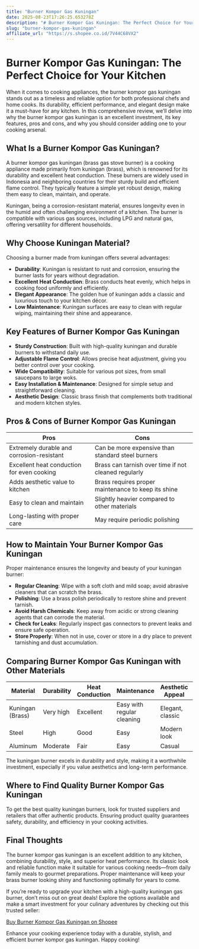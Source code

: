 ```yaml
---
title: "Burner Kompor Gas Kuningan"
date: 2025-08-23T17:26:25.653278Z
description: "# Burner Kompor Gas Kuningan: The Perfect Choice for Your Kitchen..."
slug: "burner-kompor-gas-kuningan"
affiliate_url: "https://s.shopee.co.id/7V44C68VX2"
---
```

# Burner Kompor Gas Kuningan: The Perfect Choice for Your Kitchen

When it comes to cooking appliances, the burner kompor gas kuningan stands out as a timeless and reliable option for both professional chefs and home cooks. Its durability, efficient performance, and elegant design make it a must-have for any kitchen. In this comprehensive review, we’ll delve into why the burner kompor gas kuningan is an excellent investment, its key features, pros and cons, and why you should consider adding one to your cooking arsenal.

## What Is a Burner Kompor Gas Kuningan?

A burner kompor gas kuningan (brass gas stove burner) is a cooking appliance made primarily from kuningan (brass), which is renowned for its durability and excellent heat conduction. These burners are widely used in Indonesia and neighboring countries for their sturdy build and efficient flame control. They typically feature a simple yet robust design, making them easy to clean, maintain, and operate.

Kuningan, being a corrosion-resistant material, ensures longevity even in the humid and often challenging environment of a kitchen. The burner is compatible with various gas sources, including LPG and natural gas, offering versatility for different households.

## Why Choose Kuningan Material?

Choosing a burner made from kuningan offers several advantages:

- **Durability**: Kuningan is resistant to rust and corrosion, ensuring the burner lasts for years without degradation.
- **Excellent Heat Conduction**: Brass conducts heat evenly, which helps in cooking food uniformly and efficiently.
- **Elegant Appearance**: The golden hue of kuningan adds a classic and luxurious touch to your kitchen décor.
- **Low Maintenance**: Kuningan surfaces are easy to clean with regular wiping, maintaining their shine and appearance.

## Key Features of Burner Kompor Gas Kuningan

- **Sturdy Construction**: Built with high-quality kuningan and durable burners to withstand daily use.
- **Adjustable Flame Control**: Allows precise heat adjustment, giving you better control over your cooking.
- **Wide Compatibility**: Suitable for various pot sizes, from small saucepans to large woks.
- **Easy Installation & Maintenance**: Designed for simple setup and straightforward cleaning.
- **Aesthetic Design**: Classic brass finish that complements both traditional and modern kitchen styles.

## Pros & Cons of Burner Kompor Gas Kuningan

| **Pros** | **Cons** |
|---|---|
| Extremely durable and corrosion-resistant | Can be more expensive than standard steel burners |
| Excellent heat conduction for even cooking | Brass can tarnish over time if not cleaned regularly |
| Adds aesthetic value to kitchen | Brass requires proper maintenance to keep its shine |
| Easy to clean and maintain | Slightly heavier compared to other materials |
| Long-lasting with proper care | May require periodic polishing |

## How to Maintain Your Burner Kompor Gas Kuningan

Proper maintenance ensures the longevity and beauty of your kuningan burner:

- **Regular Cleaning**: Wipe with a soft cloth and mild soap; avoid abrasive cleaners that can scratch the brass.
- **Polishing**: Use a brass polish periodically to restore shine and prevent tarnish.
- **Avoid Harsh Chemicals**: Keep away from acidic or strong cleaning agents that can corrode the material.
- **Check for Leaks**: Regularly inspect gas connectors to prevent leaks and ensure safe operation.
- **Store Properly**: When not in use, cover or store in a dry place to prevent tarnishing and dust accumulation.

## Comparing Burner Kompor Gas Kuningan with Other Materials

| Material | Durability | Heat Conduction | Maintenance | Aesthetic Appeal | Cost |
|---|---|---|---|---|---|
| Kuningan (Brass) | Very high | Excellent | Easy with regular cleaning | Elegant, classic | Moderate to high |
| Steel | High | Good | Easy | Modern look | Lower |
| Aluminum | Moderate | Fair | Easy | Casual | Affordable |

The kuningan burner excels in durability and style, making it a worthwhile investment, especially if you value aesthetics and long-term performance.

## Where to Find Quality Burner Kompor Gas Kuningan

To get the best quality kuningan burners, look for trusted suppliers and retailers that offer authentic products. Ensuring product quality guarantees safety, durability, and efficiency in your cooking activities.

## Final Thoughts

The burner kompor gas kuningan is an excellent addition to any kitchen, combining durability, style, and superior heat performance. Its classic look and reliable function make it suitable for various cooking needs—from daily family meals to gourmet preparations. Proper maintenance will keep your brass burner looking shiny and functioning optimally for years to come.

If you’re ready to upgrade your kitchen with a high-quality kuningan gas burner, don’t miss out on great deals! Explore the options available and make a smart investment for your culinary adventures by checking out this trusted seller:

[Buy Burner Kompor Gas Kuningan on Shopee](https://s.shopee.co.id/7V44C68VX2)

Enhance your cooking experience today with a durable, stylish, and efficient burner kompor gas kuningan. Happy cooking!